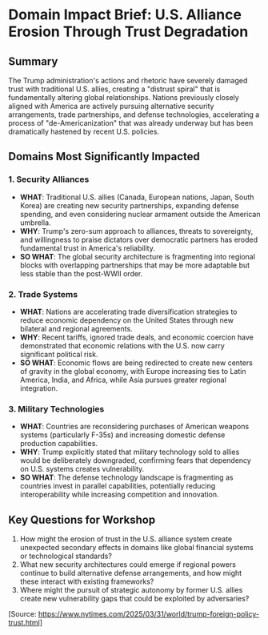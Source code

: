 # Domain Impact Brief: U.S. Alliance Erosion Through Trust Degradation

## Summary
The Trump administration's actions and rhetoric have severely damaged trust with traditional U.S. allies, creating a "distrust spiral" that is fundamentally altering global relationships. Nations previously closely aligned with America are actively pursuing alternative security arrangements, trade partnerships, and defense technologies, accelerating a process of "de-Americanization" that was already underway but has been dramatically hastened by recent U.S. policies.

## Domains Most Significantly Impacted

### 1. Security Alliances
- **WHAT**: Traditional U.S. allies (Canada, European nations, Japan, South Korea) are creating new security partnerships, expanding defense spending, and even considering nuclear armament outside the American umbrella.
- **WHY**: Trump's zero-sum approach to alliances, threats to sovereignty, and willingness to praise dictators over democratic partners has eroded fundamental trust in America's reliability.
- **SO WHAT**: The global security architecture is fragmenting into regional blocks with overlapping partnerships that may be more adaptable but less stable than the post-WWII order.

### 2. Trade Systems
- **WHAT**: Nations are accelerating trade diversification strategies to reduce economic dependency on the United States through new bilateral and regional agreements.
- **WHY**: Recent tariffs, ignored trade deals, and economic coercion have demonstrated that economic relations with the U.S. now carry significant political risk.
- **SO WHAT**: Economic flows are being redirected to create new centers of gravity in the global economy, with Europe increasing ties to Latin America, India, and Africa, while Asia pursues greater regional integration.

### 3. Military Technologies
- **WHAT**: Countries are reconsidering purchases of American weapons systems (particularly F-35s) and increasing domestic defense production capabilities.
- **WHY**: Trump explicitly stated that military technology sold to allies would be deliberately downgraded, confirming fears that dependency on U.S. systems creates vulnerability.
- **SO WHAT**: The defense technology landscape is fragmenting as countries invest in parallel capabilities, potentially reducing interoperability while increasing competition and innovation.

## Key Questions for Workshop
1. How might the erosion of trust in the U.S. alliance system create unexpected secondary effects in domains like global financial systems or technological standards?
2. What new security architectures could emerge if regional powers continue to build alternative defense arrangements, and how might these interact with existing frameworks?
3. Where might the pursuit of strategic autonomy by former U.S. allies create new vulnerability gaps that could be exploited by adversaries?

[Source: https://www.nytimes.com/2025/03/31/world/trump-foreign-policy-trust.html]

